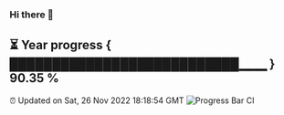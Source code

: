 ### Hi there 👋
⏳ Year progress { ███████████████████████████▁▁▁ } 90.35 %
---
⏰ Updated on Sat, 26 Nov 2022 18:18:54 GMT
![Progress Bar CI](https://github.com/liununu/liununu/workflows/Progress%20Bar%20CI/badge.svg)
